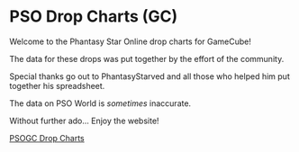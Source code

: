 # PSO Drop Charts (GC)

Welcome to the Phantasy Star Online drop charts for GameCube!

The data for these drops was put together by the effort of the community.

Special thanks go out to PhantasyStarved and all those who helped him put together his spreadsheet.

The data on PSO World is *sometimes* inaccurate.

Without further ado... Enjoy the website!

[PSOGC Drop Charts](https://vueren.github.io/psogc-drop-charts/)
